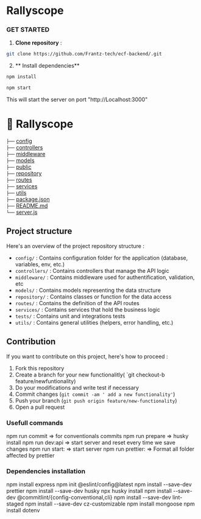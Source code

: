 # Rallyscope

### GET STARTED

1. **Clone repository** :

```bash
git clone https://github.com/Frantz-tech/ecf-backend/.git
```

2. ** Install dependencies**

```bash
npm install
```

```bash
npm start
```

This will start the server on port "http://Localhost:3000"

# 📂 Rallyscope

`├──` [config](./config/) <br>
`├──` [controllers](./controllers/) <br>
`├──` [middleware](./middleware/)<br>
`├──` [models](./models/) <br>
`├──` [public](./public/)<br>
`├──` [repository](./repository/) <br>
`├──` [routes](./routes/) <br>
`├──` [services](./services/) <br>
`├──` [utils](./utils/) <br>
`├──` [package.json](./package.json) <br>
`├──` [README.md](./README.md) <br>
`└──` [server.js](./server.js) <br>

## Project structure

Here's an overview of the project repository structure :

- `config/` : Contains configuration folder for the application (database, variables, env, etc.)
- `controllers/` : Contains controllers that manage the API logic
- `middleware/` : Contains middleware used for authentification, validation, etc
- `models/` : Contains models representing the data structure
- `repository/` : Contains classes or function for the data access
- `routes/` : Contains the definition of the API routes
- `services/` : Contains services that hold the business logic
- `tests/` : Contains unit and integrations tests
- `utils/` : Contains general utilities (helpers, error handling, etc.)

## Contribution

If you want to contribute on this project, here's how to proceed :

1. Fork this repository
2. Create a branch for your new functionalitly( `git checkout-b feature/newfuntionality)
3. Do your modifications and write test if necessary
4. Commit changes (`git commit -am ' add a new functionality'`)
5. Push your branch (`git push origin feature/new-functionality`)
6. Open a pull request

### Usefull commands

npm run commit => for conventionals commits
npm run prepare => husky install
npm run dev:api => start server and reset every time we save changes
npm run start: => start server
npm run prettier: => Format all folder affected by prettier

### Dependencies installation

npm install express
npm init @eslint/config@latest
npm install --save-dev prettier
npm install --save-dev husky
npx husky install
npm install --save-dev @commitlint/{config-conventional,cli}
npm install --save-dev lint-staged
npm install --save-dev cz-customizable
npm install mongoose
npm install dotenv
